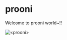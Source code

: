 # prooni
Welcome to prooni world~!!
<p><img align="center" src="https://github-readme-stats.vercel.app/api/top-langs?username=<username>&show_icons=true&locale=en&layout=compact" alt="<prooni>" /></p>
